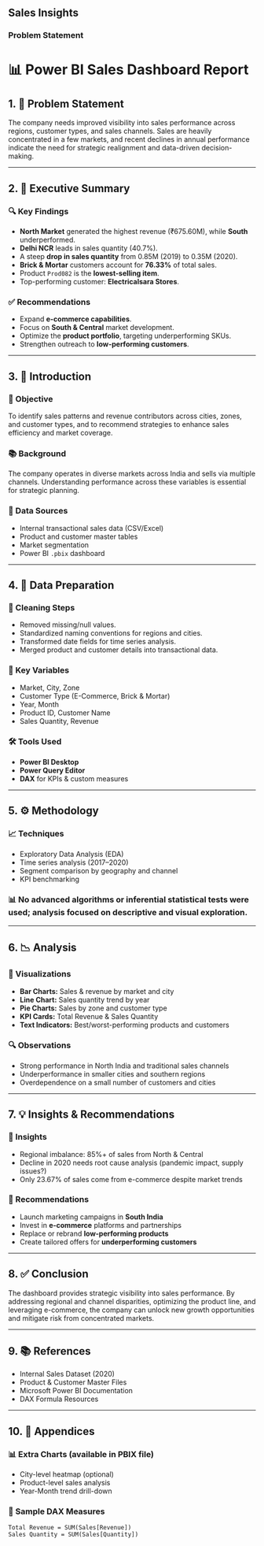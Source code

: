 ## Sales Insights
### Problem Statement
# 📊 Power BI Sales Dashboard Report

## 1. 🧩 Problem Statement

The company needs improved visibility into sales performance across regions, customer types, and sales channels. Sales are heavily concentrated in a few markets, and recent declines in annual performance indicate the need for strategic realignment and data-driven decision-making.

---

## 2. 🧠 Executive Summary

### 🔍 Key Findings
- **North Market** generated the highest revenue (₹675.60M), while **South** underperformed.
- **Delhi NCR** leads in sales quantity (40.7%).
- A steep **drop in sales quantity** from 0.85M (2019) to 0.35M (2020).
- **Brick & Mortar** customers account for **76.33%** of total sales.
- Product `Prod082` is the **lowest-selling item**.
- Top-performing customer: **Electricalsara Stores**.

### ✅ Recommendations
- Expand **e-commerce capabilities**.
- Focus on **South & Central** market development.
- Optimize the **product portfolio**, targeting underperforming SKUs.
- Strengthen outreach to **low-performing customers**.

---

## 3. 📌 Introduction

### 🎯 Objective
To identify sales patterns and revenue contributors across cities, zones, and customer types, and to recommend strategies to enhance sales efficiency and market coverage.

### 📚 Background
The company operates in diverse markets across India and sells via multiple channels. Understanding performance across these variables is essential for strategic planning.

### 📁 Data Sources
- Internal transactional sales data (CSV/Excel)
- Product and customer master tables
- Market segmentation
- Power BI `.pbix` dashboard

---

## 4. 🧹 Data Preparation

### 🔧 Cleaning Steps
- Removed missing/null values.
- Standardized naming conventions for regions and cities.
- Transformed date fields for time series analysis.
- Merged product and customer details into transactional data.

### 🔢 Key Variables
- Market, City, Zone
- Customer Type (E-Commerce, Brick & Mortar)
- Year, Month
- Product ID, Customer Name
- Sales Quantity, Revenue

### 🛠 Tools Used
- **Power BI Desktop**
- **Power Query Editor**
- **DAX** for KPIs & custom measures

---

## 5. ⚙️ Methodology

### 📈 Techniques
- Exploratory Data Analysis (EDA)
- Time series analysis (2017–2020)
- Segment comparison by geography and channel
- KPI benchmarking

### 📊 No advanced algorithms or inferential statistical tests were used; analysis focused on descriptive and visual exploration.

---

## 6. 📉 Analysis

### 🧾 Visualizations
- **Bar Charts:** Sales & revenue by market and city
- **Line Chart:** Sales quantity trend by year
- **Pie Charts:** Sales by zone and customer type
- **KPI Cards:** Total Revenue & Sales Quantity
- **Text Indicators:** Best/worst-performing products and customers

### 🔍 Observations
- Strong performance in North India and traditional sales channels
- Underperformance in smaller cities and southern regions
- Overdependence on a small number of customers and cities

---

## 7. 💡 Insights & Recommendations

### 🔑 Insights
- Regional imbalance: 85%+ of sales from North & Central
- Decline in 2020 needs root cause analysis (pandemic impact, supply issues?)
- Only 23.67% of sales come from e-commerce despite market trends

### 📌 Recommendations
- Launch marketing campaigns in **South India**
- Invest in **e-commerce** platforms and partnerships
- Replace or rebrand **low-performing products**
- Create tailored offers for **underperforming customers**

---

## 8. ✅ Conclusion

The dashboard provides strategic visibility into sales performance. By addressing regional and channel disparities, optimizing the product line, and leveraging e-commerce, the company can unlock new growth opportunities and mitigate risk from concentrated markets.

---

## 9. 📚 References

- Internal Sales Dataset (2020)
- Product & Customer Master Files
- Microsoft Power BI Documentation
- DAX Formula Resources

---

## 10. 📎 Appendices

### 📊 Extra Charts (available in PBIX file)
- City-level heatmap (optional)
- Product-level sales analysis
- Year-Month trend drill-down

### 🧪 Sample DAX Measures
```DAX
Total Revenue = SUM(Sales[Revenue])
Sales Quantity = SUM(Sales[Quantity])
